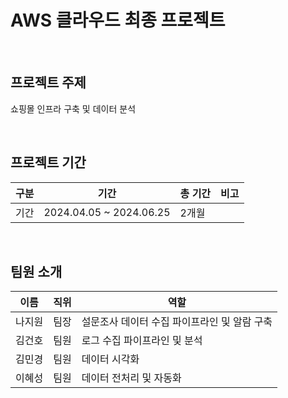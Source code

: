 
# AWS 클라우드 최종 프로젝트

<br>

## 프로젝트 주제
쇼핑몰 인프라 구축 및 데이터 분석

<br>

## 프로젝트 기간
| 구분 | 기간 | 총 기간 | 비고 |
| -- | -- | -- | -- |
| 기간 | 2024.04.05 ~ 2024.06.25 | 2개월 |  |


<br>

## 팀원 소개

| 이름   | 직위                  | 역할                       |
|---------|------------------------|-----------------------------|
|  나지원  | 팀장     | 설문조사 데이터 수집 파이프라인 및 알람 구축  |
| 김건호   | 팀원    | 로그 수집 파이프라인 및 분석         |
| 김민경   | 팀원   | 데이터 시각화            |
| 이혜성   | 팀원   | 데이터 전처리 및 자동화            |
